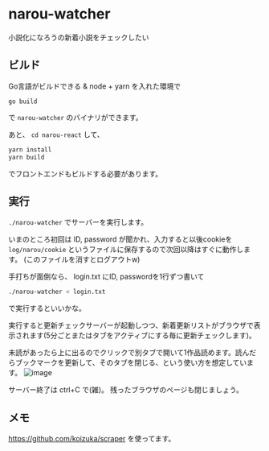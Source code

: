 # narou-watcher
小説化になろうの新着小説をチェックしたい

## ビルド
Go言語がビルドできる & node + yarn を入れた環境で

`go build`

で `narou-watcher` のバイナリができます。

あと、 `cd narou-react` して、

```bash
yarn install
yarn build
```
でフロントエンドもビルドする必要があります。

## 実行
`./narou-watcher` でサーバーを実行します。

いまのところ初回は ID, password が聞かれ、入力すると以後cookieを `log/narou/cookie` というファイルに保存するので次回以降はすぐに動作します。
(このファイルを消すとログアウトw)

手打ちが面倒なら、 login.txt にID, passwordを1行ずつ書いて
```bash
./narou-watcher < login.txt
```
で実行するといいかな。

実行すると更新チェックサーバーが起動しつつ、新着更新リストがブラウザで表示されます(5分ごとまたはタブをアクティブにする毎に更新チェックします)。

未読があったら上に出るのでクリックで別タブで開いて1作品読めます。読んだらブックマークを更新して、そのタブを閉じる、という使い方を想定しています。
![image](https://user-images.githubusercontent.com/864587/112756827-d7932f80-9021-11eb-99d1-6eda063df264.png)

サーバー終了は ctrl+C で(雑)。
残ったブラウザのページも閉じましょう。

## メモ

https://github.com/koizuka/scraper を使ってます。
